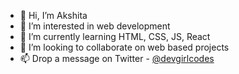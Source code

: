 - 👋 Hi, I’m Akshita
- 👀 I’m interested in web development
- 🌱 I’m currently learning HTML, CSS, JS, React
- 💞️ I’m looking to collaborate on web based projects
- 📫 Drop a message on Twitter - [@devgirlcodes](https://twitter.com/devgirlcodes)

<!---
devgirlcodes/devgirlcodes is a ✨ special ✨ repository because its `README.md` (this file) appears on your GitHub profile.
You can click the Preview link to take a look at your changes.
--->
